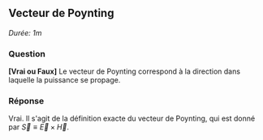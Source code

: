 ## Vecteur de Poynting 

*Durée: 1m*

### Question

**[Vrai ou Faux]** Le vecteur de Poynting correspond à la direction dans laquelle la puissance se propage.

### Réponse

Vrai. Il s'agit de la définition exacte du vecteur de Poynting, qui est donné par $\vec{S} \equiv \vec{E}\times\vec{H}$.

